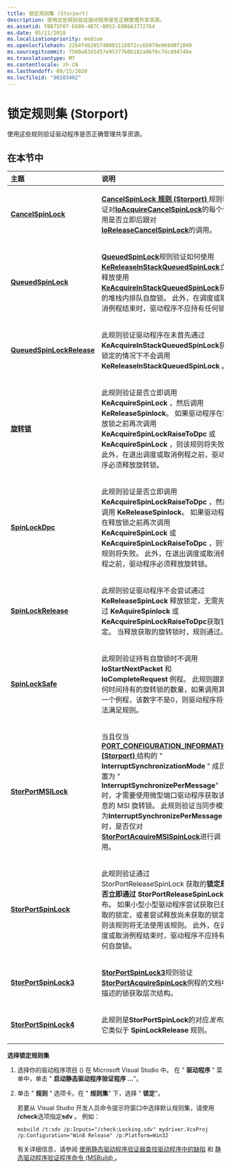 ```yaml
---
title: 锁定规则集 (Storport)
description: 使用这些规则验证驱动程序是否正确管理共享资源。
ms.assetid: FBB75F07-E689-4B7C-B053-E0B6A3772764
ms.date: 05/21/2018
ms.localizationpriority: medium
ms.openlocfilehash: 22b4f4b285748083118972cc6b979e969d0f1049
ms.sourcegitcommit: 7500a03d1d57e95377b0b182a06f6c7dcdd4748e
ms.translationtype: MT
ms.contentlocale: zh-CN
ms.lasthandoff: 09/15/2020
ms.locfileid: "90103402"
---
```

# <a name="locking-rule-set-storport"></a>锁定规则集 (Storport)


使用这些规则验证驱动程序是否正确管理共享资源。

## <a name="in-this-section"></a>在本节中


<table>
<colgroup>
<col width="50%" />
<col width="50%" />
</colgroup>
<thead>
<tr class="header">
<th align="left">主题</th>
<th align="left">说明</th>
</tr>
</thead>
<tbody>
<tr class="odd">
<td align="left"><p><a href="storport-cancelspinlock.md" data-raw-source="[&lt;strong&gt;CancelSpinLock&lt;/strong&gt;](storport-cancelspinlock.md)"><strong>CancelSpinLock</strong></a></p></td>
<td align="left"><p><a href="storport-cancelspinlock.md" data-raw-source="[&lt;strong&gt;CancelSpinLock Rule (Storport)&lt;/strong&gt;](storport-cancelspinlock.md)"><strong>CancelSpinLock 规则 (Storport) </strong></a>规则验证对<a href="/previous-versions/windows/hardware/drivers/ff548196(v=vs.85)" data-raw-source="[&lt;strong&gt;IoAcquireCancelSpinLock&lt;/strong&gt;](/previous-versions/windows/hardware/drivers/ff548196(v=vs.85))"><strong>IoAcquireCancelSpinLock</strong></a>的每个调用是否立即后跟对<a href="/previous-versions/windows/hardware/drivers/ff549550(v=vs.85)" data-raw-source="[&lt;strong&gt;IoReleaseCancelSpinLock&lt;/strong&gt;](/previous-versions/windows/hardware/drivers/ff549550(v=vs.85))"><strong>IoReleaseCancelSpinLock</strong></a>的调用。</p></td>
</tr>
<tr class="even">
<td align="left"><p><a href="storport-queuedspinlock.md" data-raw-source="[&lt;strong&gt;QueuedSpinLock&lt;/strong&gt;](storport-queuedspinlock.md)"><strong>QueuedSpinLock</strong></a></p></td>
<td align="left"><p><a href="storport-queuedspinlock.md" data-raw-source="[&lt;strong&gt;QueuedSpinLock&lt;/strong&gt;](storport-queuedspinlock.md)"><strong>QueuedSpinLock</strong></a>规则验证如何使用<a href="/windows-hardware/drivers/ddi/wdm/nf-wdm-kereleaseinstackqueuedspinlock" data-raw-source="[&lt;strong&gt;KeReleaseInStackQueuedSpinLock&lt;/strong&gt;](/windows-hardware/drivers/ddi/wdm/nf-wdm-kereleaseinstackqueuedspinlock)"><strong>KeReleaseInStackQueuedSpinLock</strong></a>立即释放使用<a href="/previous-versions/windows/hardware/drivers/ff551899(v=vs.85)" data-raw-source="[&lt;strong&gt;KeAcquireInStackQueuedSpinLock&lt;/strong&gt;](/previous-versions/windows/hardware/drivers/ff551899(v=vs.85))"><strong>KeAcquireInStackQueuedSpinLock</strong></a>获取的堆栈内排队自旋锁。 此外，在调度或取消例程结束时，驱动程序不应持有任何锁。</p></td>
</tr>
<tr class="odd">
<td align="left"><p><a href="storport-queuedspinlockrelease.md" data-raw-source="[&lt;strong&gt;QueuedSpinLockRelease&lt;/strong&gt;](storport-queuedspinlockrelease.md)"><strong>QueuedSpinLockRelease</strong></a></p></td>
<td align="left"><p>此规则验证驱动程序在未首先通过<strong>KeAcquireInStackQueuedSpinLock</strong>获取锁定的情况下不会调用<strong>KeReleaseInStackQueuedSpinLock</strong> 。</p></td>
</tr>
<tr class="even">
<td align="left"><p><a href="storport-spinlock.md" data-raw-source="[&lt;strong&gt;SpinLock&lt;/strong&gt;](storport-spinlock.md)"><strong>旋转锁</strong></a></p></td>
<td align="left"><p>此规则验证是否立即调用 <strong>KeAcquireSpinLock</strong> ，然后调用 <strong>KeReleaseSpinlock</strong>。 如果驱动程序在释放锁之前再次调用 <strong>KeAcquireSpinLockRaiseToDpc</strong> 或 <strong>KeAcquireSpinLock</strong> ，则该规则将失败。 此外，在退出调度或取消例程之前，驱动程序必须释放旋转锁。</p></td>
</tr>
<tr class="odd">
<td align="left"><p><a href="storport-spinlockdpc.md" data-raw-source="[&lt;strong&gt;SpinLockDpc&lt;/strong&gt;](storport-spinlockdpc.md)"><strong>SpinLockDpc</strong></a></p></td>
<td align="left"><p>此规则验证是否立即调用 <strong>KeAcquireSpinLockRaiseToDpc</strong> ，然后调用 <strong>KeReleaseSpinlock</strong>。 如果驱动程序在释放锁之前再次调用 <strong>KeAcquireSpinLock</strong> 或 <strong>KeAcquireSpinLockRaiseToDpc</strong> ，则该规则将失败。 此外，在退出调度或取消例程之前，驱动程序必须释放旋转锁。</p></td>
</tr>
<tr class="even">
<td align="left"><p><a href="storport-spinlockrelease.md" data-raw-source="[&lt;strong&gt;SpinLockRelease&lt;/strong&gt;](storport-spinlockrelease.md)"><strong>SpinLockRelease</strong></a></p></td>
<td align="left"><p>此规则验证驱动程序不会尝试通过 <strong>KeReleaseSpinLock</strong> 释放锁定，无需先通过 <strong>KeAquireSpinlock</strong> 或 <strong>KeAcquireSpinLockRaiseToDpc</strong>获取锁定。 当释放获取的旋转锁时，规则通过。</p></td>
</tr>
<tr class="odd">
<td align="left"><p><a href="storport-spinlocksafe.md" data-raw-source="[&lt;strong&gt;SpinLockSafe&lt;/strong&gt;](storport-spinlocksafe.md)"><strong>SpinLockSafe</strong></a></p></td>
<td align="left"><p>此规则验证持有自旋锁时不调用 <strong>IoStartNextPacket</strong> 和 <strong>IoCompleteRequest</strong> 例程。 此规则跟踪任何时间持有的旋转锁的数量，如果调用其中一个例程，该数字不是0，则驱动程序将无法满足规则。</p></td>
</tr>
<tr class="even">
<td align="left"><p><a href="storport-storportmsilock.md" data-raw-source="[&lt;strong&gt;StorPortMSILock&lt;/strong&gt;](storport-storportmsilock.md)"><strong>StorPortMSILock</strong></a></p></td>
<td align="left"><p>当且仅当<a href="/previous-versions/windows/hardware/drivers/ff563901(v=vs.85)" data-raw-source="[&lt;strong&gt;PORT_CONFIGURATION_INFORMATION (Storport)&lt;/strong&gt;](/previous-versions/windows/hardware/drivers/ff563901(v=vs.85))"><strong>PORT_CONFIGURATION_INFORMATION (Storport) </strong></a>结构的 " <strong>InterruptSynchronizationMode</strong> " 成员设置为 " <strong>InterruptSynchronizePerMessage</strong>" 时，才需要使用微型端口驱动程序获取该消息的 MSI 旋转锁。 此规则验证当同步模式为<strong>InterruptSynchronizePerMessage</strong>时，是否仅对<a href="/windows-hardware/drivers/ddi/storport/nf-storport-storportacquiremsispinlock" data-raw-source="[&lt;strong&gt;StorPortAcquireMSISpinLock&lt;/strong&gt;](/windows-hardware/drivers/ddi/storport/nf-storport-storportacquiremsispinlock)"><strong>StorPortAcquireMSISpinLock</strong></a>进行调用。</p></td>
</tr>
<tr class="odd">
<td align="left"><p><a href="storport-storportspinlock.md" data-raw-source="[&lt;strong&gt;StorPortSpinLock&lt;/strong&gt;](storport-storportspinlock.md)"><strong>StorPortSpinLock</strong></a></p></td>
<td align="left"><p>此规则验证通过 StorPortReleaseSpinLock 获取的<strong>锁定是否立即通过</strong> <strong>StorPortReleaseSpinLock</strong>发布。 如果小型小型驱动程序尝试获取已获取的锁定，或者尝试释放尚未获取的锁定，则该规则将无法使用该规则。 此外，在调度或取消例程结束时，驱动程序不应持有任何自旋锁。</p></td>
</tr>
<tr class="even">
<td align="left"><p><a href="storport-storportspinlock3.md" data-raw-source="[&lt;strong&gt;StorPortSpinLock3&lt;/strong&gt;](storport-storportspinlock3.md)"><strong>StorPortSpinLock3</strong></a></p></td>
<td align="left"><p><a href="storport-storportspinlock3.md" data-raw-source="[&lt;strong&gt;StorPortSpinLock3&lt;/strong&gt;](storport-storportspinlock3.md)"><strong>StorPortSpinLock3</strong></a>规则验证<a href="/windows-hardware/drivers/ddi/storport/nf-storport-storportacquirespinlock" data-raw-source="[&lt;strong&gt;StorPortAcquireSpinLock&lt;/strong&gt;](/windows-hardware/drivers/ddi/storport/nf-storport-storportacquirespinlock)"><strong>StorPortAcquireSpinLock</strong></a>例程的文档中描述的锁获取层次结构。</p></td>
</tr>
<tr class="odd">
<td align="left"><p><a href="storport-storportspinlock4.md" data-raw-source="[&lt;strong&gt;StorPortSpinLock4&lt;/strong&gt;](storport-storportspinlock4.md)"><strong>StorPortSpinLock4</strong></a></p></td>
<td align="left"><p>此规则是<strong>StorPortSpinLock</strong>的对应<em>发布</em>。 它类似于 <strong>SpinLockRelease</strong> 规则。</p></td>
</tr>
</tbody>
</table>

 

**选择锁定规则集**

1.  选择你的驱动程序项目 () 在 Microsoft Visual Studio 中。 在 " **驱动程序** " 菜单中，单击 " **启动静态驱动程序验证程序 ...**"。

2.  单击 " **规则** " 选项卡。在 " **规则集**" 下，选择 " **锁定**"。

    若要从 Visual Studio 开发人员命令提示符窗口中选择默认规则集，请使用 **/check**选项指定**sdv** 。 例如：

    ```
    msbuild /t:sdv /p:Inputs="/check:Locking.sdv" mydriver.VcxProj /p:Configuration="Win8 Release" /p:Platform=Win32
    ```

    有关详细信息，请参阅 [使用静态驱动程序验证器查找驱动程序中的缺陷](./using-static-driver-verifier-to-find-defects-in-drivers.md) 和 [静态驱动程序验证程序命令 (MSBuild) ](./-static-driver-verifier-commands--msbuild-.md)。

